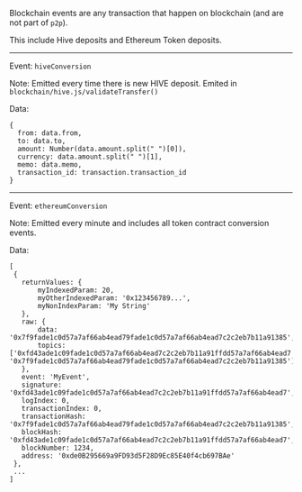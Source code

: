 Blockchain events are any transaction that happen on blockchain (and are not part of `p2p`).

This include Hive deposits and Ethereum Token deposits.

---

Event: `hiveConversion`

Note: Emitted every time there is new HIVE deposit. Emited in `blockchain/hive.js/validateTransfer()`

Data:

```
{
  from: data.from,
  to: data.to,
  amount: Number(data.amount.split(" ")[0]),
  currency: data.amount.split(" ")[1],
  memo: data.memo,
  transaction_id: transaction.transaction_id
}
```

---

Event: `ethereumConversion`

Note: Emitted every minute and includes all token contract conversion events.

Data:

```
[
 {
   returnValues: {
       myIndexedParam: 20,
       myOtherIndexedParam: '0x123456789...',
       myNonIndexParam: 'My String'
   },
   raw: {
       data: '0x7f9fade1c0d57a7af66ab4ead79fade1c0d57a7af66ab4ead7c2c2eb7b11a91385',
       topics: ['0xfd43ade1c09fade1c0d57a7af66ab4ead7c2c2eb7b11a91ffdd57a7af66ab4ead7', '0x7f9fade1c0d57a7af66ab4ead79fade1c0d57a7af66ab4ead7c2c2eb7b11a91385']
   },
   event: 'MyEvent',
   signature: '0xfd43ade1c09fade1c0d57a7af66ab4ead7c2c2eb7b11a91ffdd57a7af66ab4ead7',
   logIndex: 0,
   transactionIndex: 0,
   transactionHash: '0x7f9fade1c0d57a7af66ab4ead79fade1c0d57a7af66ab4ead7c2c2eb7b11a91385',
   blockHash: '0xfd43ade1c09fade1c0d57a7af66ab4ead7c2c2eb7b11a91ffdd57a7af66ab4ead7',
   blockNumber: 1234,
   address: '0xde0B295669a9FD93d5F28D9Ec85E40f4cb697BAe'
 },
 ...
]
```

